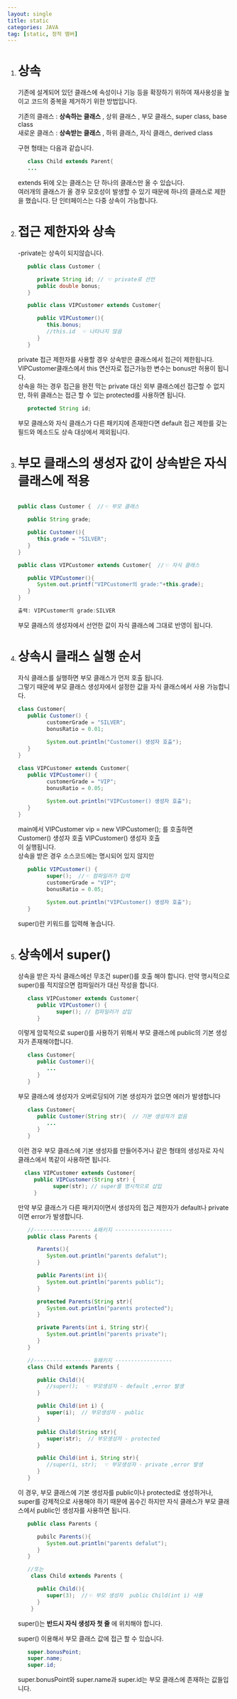 ```yaml
---
layout: single
title: static
categories: JAVA
tag: [static, 정적 멤버]
---
```


1. # 상속
   기존에 설계되어 있던 클래스에 속성이나 기능 등을 확장하기 위하여 재사용성을 높이고 코드의 중복을 제거하기 위한 방법입니다.    

   기존의 클래스 : __상속하는 클래스__ , 상위 클래스 , 부모 클래스, super class, base class    
   새로운 클래스 : __상속받는 클래스__ , 하위 클래스, 자식 클래스, derived class   

   구현 형태는 다음과 같습니다.   
   ```java
      class Child extends Parent{
      ...
   ```   
   extends 뒤에 오는 클래스는 단 하나의 클래스만 올 수 있습니다.   
   여러개의 클래스가 올 경우 모호성이 발생할 수 있기 때문에 하나의 클래스로 제한을 했습니다. 단 인터페이스는 다중 상속이 가능합니다.   

1. # 접근 제한자와 상속
   -private는 상속이 되지않습니다.
   ```java
      public class Customer {

         private String id; // ☜ private로 선언
         public double bonus;
      } 

      public class VIPCustomer extends Customer{

         public VIPCustomer(){
            this.bonus;
            //this.id  ☜ 나타나지 않음
         }
      }
   ```   
   private 접근 제한자를 사용할 경우 상속받은 클래스에서 접근이 제한됩니다. VIPCustomer클래스에서 this 연산자로 접근가능한 변수는 bonus만 허용이 됩니다.   
   상속을 하는 경우 접근을 완전 막는 private 대신 외부 클래스에선 접근할 수 없지만, 하위 클래스는 접근 할 수 있는 protected를 사용하면 됩니다.   
   ```java
      protected String id;
   ```   
   부모 클래스와 자식 클래스가 다른 패키지에 존재한다면 default 접근 제한를 갖는 필드와 메소드도 상속 대상에서 제외됩니다.   

1. # 부모 클래스의 생성자 값이 상속받은 자식 클래스에 적용
   ```java

   public class Customer {  //☜ 부모 클래스

      public String grade;

      public Customer(){
         this.grade = "SILVER";
      }
   }

   public class VIPCustomer extends Customer{  //☜ 자식 클래스

      public VIPCustomer(){
         System.out.printf("VIPCustomer의 grade:"+this.grade);
      }
   }

   출력: VIPCustomer의 grade:SILVER
   ```   
   부모 클래스의 생성자에서 선언한 값이 자식 클래스에 그대로 반영이 됩니다.   

1. # 상속시 클래스 실행 순서
   자식 클래스를 실행하면 부모 클래스가 먼저 호출 됩니다.   
   그렇기 때문에 부모 클래스 생성자에서 설정한 값을 자식 클래스에서 사용 가능합니다.   
   ```java
   class Customer{
      public Customer() {
            customerGrade = "SILVER";
            bonusRatio = 0.01;
            
            System.out.println("Customer() 생성자 호출");
      }
   }

   class VIPCustomer extends Customer{
      public VIPCustomer() {
            customerGrade = "VIP";
            bonusRatio = 0.05;
            
            System.out.println("VIPCustomer() 생성자 호출");
      }
   }
   ```   
   main에서 VIPCustomer vip = new VIPCustomer(); 를 호출하면   
   Customer() 생성자 호출
   VIPCustomer() 생성자 호출   
   이 실행됩니다.   
   상속을 받은 경우 소스코드에는 명시되어 있지 않지만
   ```java
      public VIPCustomer() {
            super();  //☜ 컴파일러가 입력
            customerGrade = "VIP";
            bonusRatio = 0.05;
            
            System.out.println("VIPCustomer() 생성자 호출");
      }
   ```   
   super()란 키워드를 입력해 놓습니다.

1. # 상속에서 super()
   상속을 받은 자식 클래스에선 무조건 super()를 호출 해야 합니다. 만약 명시적으로 super()를 적지않으면 컴파일러가 대신 작성을 합니다.   
   ```java
      class VIPCustomer extends Customer{
         public VIPCustomer() {
               super(); // 컴파일러가 삽입
         }
   ```   
   이렇게 암묵적으로 super()를 사용하기 위해서 부모 클래스에 public의 기본 생성자가 존재해야합니다.
   ```java
      class Customer{
         public Customer(){
            ...
         }
      }
   ```   
   부모 클래스에 생성자가 오버로딩되어 기본 생성자가 없으면 에러가 발생합니다
   ```java
      class Customer{
         public Customer(String str){  // 기본 생성자가 없음
            ...
         }
      }
   ```   
   이런 경우 부모 클래스에 기본 생성자를 만들어주거나 같은 형태의 생성자로 자식 클래스에서 똑같이 사용하면 됩니다.   
    ```java
      class VIPCustomer extends Customer{
         public VIPCustomer(String str) {
               super(str); // super를 명시적으로 삽입
         }
   ```   
   만약 부모 클래스가 다른 패키지이면서 생성자의 접근 제한자가 default나 private이면 error가 발생합니다.   
   ```java
      //------------------ A패키지 ------------------
      public class Parents {

         Parents(){
            System.out.println("parents defalut");
         }

         public Parents(int i){
            System.out.println("parents public");
         }

         protected Parents(String str){
            System.out.println("parents protected");
         }

         private Parents(int i, String str){
            System.out.println("parents private");
         }
      }

      //------------------ B패키지 ------------------
      class Child extends Parents {

         public Child(){
            //super();  ☜ 부모생성자 - default ,error 발생 
         }

         public Child(int i) {
            super(i);  // 부모생성자 - public
         }

         public Child(String str){
            super(str);  // 부모생성자 - protected
         }

         public Child(int i, String str){
            //super(i, str);  ☜ 부모생성자 - private ,error 발생 
         }
      }
   ```
   이 경우, 부모 클래스에 기본 생성자를 public이나 protected로 생성하거나, super를 강제적으로 사용해야 하기 때문에 꼼수긴 하지만 자식 클래스가 부모 클래스에서 public인 생성자를 사용하면 됩니다.   
   ```java
      public class Parents {

         pubilc Parents(){
            System.out.println("parents defalut");
         }
      }

      //또는
       class Child extends Parents {

         public Child(){
            super(3);  //☜ 부모 생성자  public Child(int i) 사용
         }
       }
   ```

   super()는 __반드시 자식 생성자 첫 줄__ 에 위치해야 합니다.   

   super() 이용해서 부모 클래스 값에 접근 할 수 있습니다.   
   ```java
      super.bonusPoint;
      super.name;
      super.id;
   ```   
   super.bonusPoint와 super.name과 super.id는 부모 클래스에 존재하는 값들입니다.   

